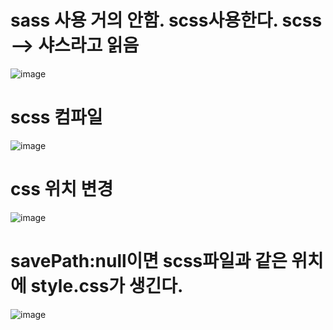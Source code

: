 # sass 사용 거의 안함. scss사용한다. scss --> 샤스라고 읽음

![image](https://github.com/dddd1215/sass/assets/129017020/07713713-16a0-43c7-ba3e-c2a3afd693eb)


# scss 컴파일

![image](https://github.com/dddd1215/sass/assets/129017020/c41c84f6-128f-4375-a774-e42268d01d1a)


# css 위치 변경

![image](https://github.com/dddd1215/sass/assets/129017020/e22423f6-df0a-46c3-85ab-8430a1d22795)
# savePath:null이면 scss파일과 같은 위치에 style.css가 생긴다.
![image](https://github.com/dddd1215/sass/assets/129017020/896e920d-84f1-4120-bb84-1690d05e3d87)

